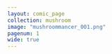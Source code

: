 ```yaml
---
layout: comic_page
collection: mushroom
image: "mushroommancer_001.png"
pagenum: 1
wide: true
---
```

